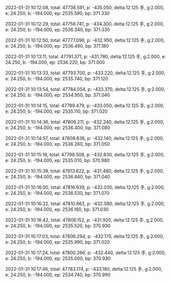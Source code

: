2022-01-31 10:12:08, total: 47736.591, p: -435.050, delta:12.125 手, g:2.000, e: 24.250, b: -194.000, ep: 2535.590, bp: 371.330

2022-01-31 10:12:29, total: 47756.741, p: -434.300, delta:12.125 手, g:2.000, e: 24.250, b: -194.000, ep: 2536.340, bp: 371.330

2022-01-31 10:12:50, total: 47777.096, p: -432.950, delta:12.125 手, g:2.000, e: 24.250, b: -194.000, ep: 2536.490, bp: 371.180

2022-01-31 10:13:11, total: 47791.371, p: -431.780, delta:12.125 手, g:2.000, e: 24.250, b: -194.000, ep: 2536.220, bp: 371.000

2022-01-31 10:13:33, total: 47793.700, p: -433.220, delta:12.125 手, g:2.000, e: 24.250, b: -194.000, ep: 2535.740, bp: 371.120

2022-01-31 10:13:54, total: 47784.054, p: -433.370, delta:12.125 手, g:2.000, e: 24.250, b: -194.000, ep: 2534.950, bp: 371.040

2022-01-31 10:14:15, total: 47789.479, p: -433.050, delta:12.125 手, g:2.000, e: 24.250, b: -194.000, ep: 2535.110, bp: 371.020

2022-01-31 10:14:36, total: 47806.211, p: -432.240, delta:12.125 手, g:2.000, e: 24.250, b: -194.000, ep: 2536.400, bp: 371.080

2022-01-31 10:14:57, total: 47808.636, p: -432.140, delta:12.125 手, g:2.000, e: 24.250, b: -194.000, ep: 2536.260, bp: 371.050

2022-01-31 10:15:18, total: 47798.508, p: -432.830, delta:12.125 手, g:2.000, e: 24.250, b: -194.000, ep: 2535.010, bp: 370.980

2022-01-31 10:15:39, total: 47813.622, p: -431.480, delta:12.125 手, g:2.000, e: 24.250, b: -194.000, ep: 2536.840, bp: 371.040

2022-01-31 10:16:00, total: 47816.639, p: -432.030, delta:12.125 手, g:2.000, e: 24.250, b: -194.000, ep: 2536.530, bp: 371.070

2022-01-31 10:16:22, total: 47810.863, p: -432.080, delta:12.125 手, g:2.000, e: 24.250, b: -194.000, ep: 2536.160, bp: 371.030

2022-01-31 10:16:42, total: 47806.152, p: -431.920, delta:12.125 手, g:2.000, e: 24.250, b: -194.000, ep: 2535.520, bp: 370.930

2022-01-31 10:17:03, total: 47806.294, p: -432.170, delta:12.125 手, g:2.000, e: 24.250, b: -194.000, ep: 2535.990, bp: 371.020

2022-01-31 10:17:24, total: 47800.266, p: -432.440, delta:12.125 手, g:2.000, e: 24.250, b: -194.000, ep: 2535.000, bp: 370.930

2022-01-31 10:17:46, total: 47783.174, p: -433.180, delta:12.125 手, g:2.000, e: 24.250, b: -194.000, ep: 2534.740, bp: 370.990